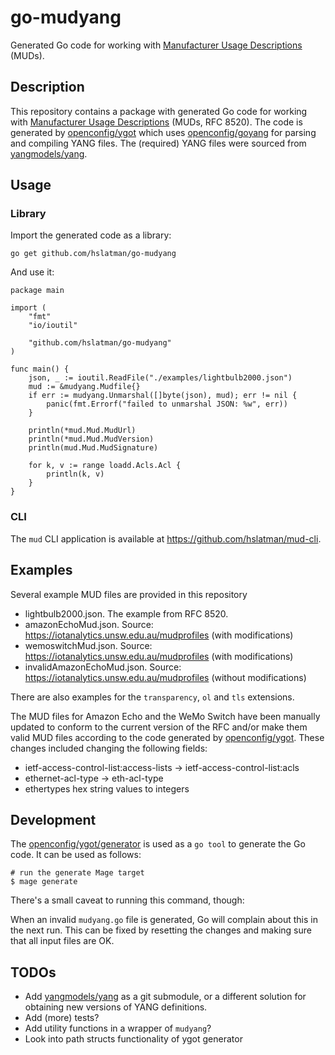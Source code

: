 # go-mudyang

Generated Go code for working with [Manufacturer Usage Descriptions](https://datatracker.ietf.org/doc/rfc8520/) (MUDs).

## Description

This repository contains a package with generated Go code for working with [Manufacturer Usage Descriptions](https://datatracker.ietf.org/doc/rfc8520/) (MUDs, RFC 8520).
The code is generated by [openconfig/ygot](https://github.com/openconfig/ygot) which uses [openconfig/goyang](https://github.com/openconfig/goyang) for parsing and compiling YANG files.
The (required) YANG files were sourced from [yangmodels/yang](https://github.com/YangModels/yang).

## Usage


### Library
 
Import the generated code as a library:

```console
go get github.com/hslatman/go-mudyang
```

And use it:

```golang
package main

import (
	"fmt"
	"io/ioutil"

	"github.com/hslatman/go-mudyang"
)

func main() {
	json, _ := ioutil.ReadFile("./examples/lightbulb2000.json")
	mud := &mudyang.Mudfile{}
	if err := mudyang.Unmarshal([]byte(json), mud); err != nil {
		panic(fmt.Errorf("failed to unmarshal JSON: %w", err))
	}

	println(*mud.Mud.MudUrl)
	println(*mud.Mud.MudVersion)
	println(mud.Mud.MudSignature)

	for k, v := range loadd.Acls.Acl {
		println(k, v)
	}
}
```

### CLI

The `mud` CLI application is available at https://github.com/hslatman/mud-cli.

## Examples

Several example MUD files are provided in this repository

* lightbulb2000.json. The example from RFC 8520.
* amazonEchoMud.json. Source: https://iotanalytics.unsw.edu.au/mudprofiles (with modifications)
* wemoswitchMud.json. Source: https://iotanalytics.unsw.edu.au/mudprofiles (with modifications)
* invalidAmazonEchoMud.json. Source: https://iotanalytics.unsw.edu.au/mudprofiles (without modifications)

There are also examples for the `transparency`, `ol` and `tls` extensions.

The MUD files for Amazon Echo and the WeMo Switch have been manually updated to conform to the current version of the RFC and/or make them valid MUD files according to the code generated by [openconfig/ygot](https://github.com/openconfig/ygot).
These changes included changing the following fields:

* ietf-access-control-list:access-lists -> ietf-access-control-list:acls
* ethernet-acl-type -> eth-acl-type
* ethertypes hex string values to integers

## Development

The [openconfig/ygot/generator](https://github.com/openconfig/ygot/tree/master/generator) is used as a `go tool` to generate the Go code.
It can be used as follows:

```console
# run the generate Mage target
$ mage generate
```

There's a small caveat to running this command, though:

When an invalid `mudyang.go` file is generated, Go will complain about this in the next run. 
This can be fixed by resetting the changes and making sure that all input files are OK.

## TODOs

* Add [yangmodels/yang](https://github.com/YangModels/yang) as a git submodule, or a different solution for obtaining new versions of YANG definitions.
* Add (more) tests?
* Add utility functions in a wrapper of `mudyang`?
* Look into path structs functionality of ygot generator
